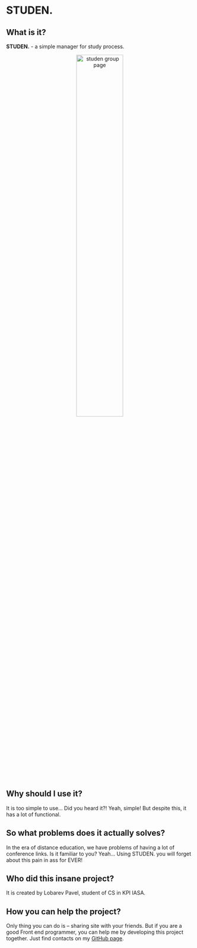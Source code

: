 # STUDEN.

## What is it?

**STUDEN.** - a simple manager for study process.
<br/>
<center><img src="https://drive.google.com/uc?export=view&id=1xHb5RwRWNRNCG0g4VBso2mZnJjvp4yBc" alt="studen group page" width="50%"/></center>


## Why should I use it?

It is too simple to use… Did you heard it?! Yeah, simple! But
despite this, it has a lot of functional.

## So what problems does it actually solves?

In the era of distance education, we have problems of having a
lot of conference links. Is it familiar to you? Yeah… Using
STUDEN. you will forget about this pain in ass for EVER!

## Who did this insane project?

It is created by Lobarev Pavel, student of CS in KPI IASA.

## How you can help the project?

Only thing you can do is – sharing site with your friends. But
if you are a good Front end programmer, you can help me by
developing this project together. Just find contacts on my
[GitHub page](https://github.com/OZIOisgood).
